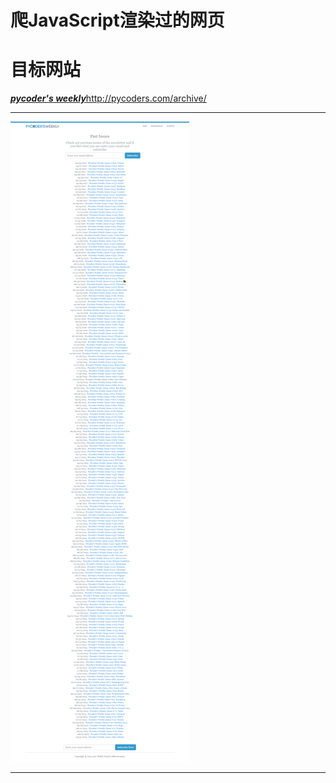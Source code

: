 # 爬JavaScript渲染过的网页

# 目标网站
***[pycoder's weekly](http://pycoders.com/archive/)***<http://pycoders.com/archive/>
***
![](https://github.com/Harrdy2018/Python3-Crawl/blob/master/crawl%20JS%20html/pycoders.png)
***
